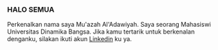 ### HALO SEMUA

Perkenalkan nama saya Mu'azah Al'Adawiyah.
Saya seorang Mahasiswi Universitas Dinamika Bangsa.
Jika kamu tertarik untuk berkenalan denganku, silakan ikuti akun [Linkedin](https://www.linkedin.com/in/muazah-aladawiyah-4194741b9) ku ya.


<!--
**muazahalwyh/muazahalwyh** is a ✨ _special_ ✨ repository because its `README.md` (this file) appears on your GitHub profile.

Here are some ideas to get you started:

- 🔭 I’m currently working on ...
- 🌱 I’m currently learning ...
- 👯 I’m looking to collaborate on ...
- 🤔 I’m looking for help with ...
- 💬 Ask me about ...
- 📫 How to reach me: ...
- 😄 Pronouns: ...
- ⚡ Fun fact: ...
-->
